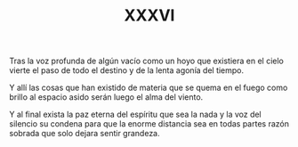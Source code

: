 ﻿---
title: XXXVI
categories:
- 111 sonetos
---

Tras la voz profunda de algún vacío
como un hoyo que existiera en el cielo
vierte el paso de todo el destino
y de la lenta agonía del tiempo.

Y allí las cosas que han existido
de materia que se quema en el fuego
como brillo al espacio asido
serán luego el alma del viento.

Y al final exista la paz eterna
del espíritu que sea la nada
y la voz del silencio su condena
para que la enorme distancia sea
en todas partes razón sobrada
que solo dejara sentir grandeza.


